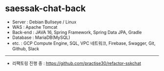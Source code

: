 # saessak-chat-back


- Server  :  Debian Bullseye / Linux
- WAS  :  Apache Tomcat
- Back-end  :  JAVA 16, Spring Framework, Spring Data JPA, Gradle
- Database  :  MariaDB(MySQL)
- etc.  :  GCP Compute Engine, SQL, VPC 네트워크, Firebase, Swagger, Git, Github, Slack

---

- 리팩토링 진행 중  :  https://github.com/practise30/refactor-sskchat

